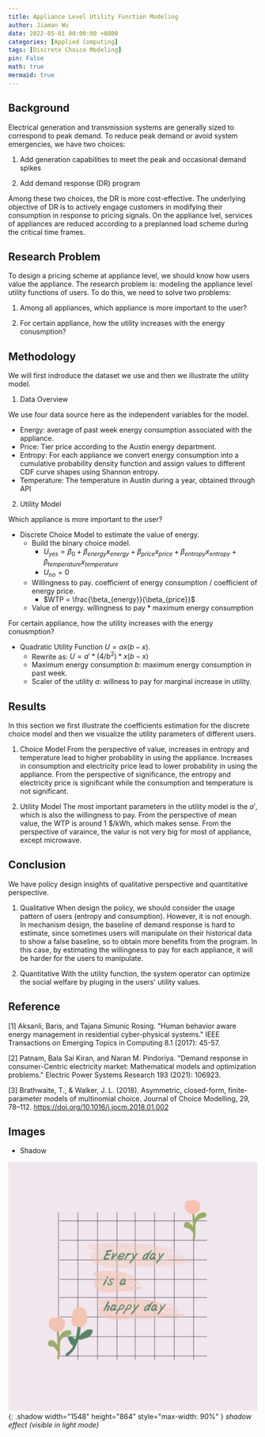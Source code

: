 ```yaml
---
title: Appliance Level Utility Function Modeling
author: Jiaman Wu
date: 2022-05-01 00:00:00 +0800
categories: [Applied Computing]
tags: [Discrete Choice Modeling]
pin: False
math: true
mermaid: true
---
```


## Background

Electrical generation and transmission systems are generally sized to correspond to peak demand. To reduce peak demand or avoid system emergencies, we have two choices:

1. Add generation capabilities to meet the peak and occasional demand spikes

2. Add demand response (DR) program 

Among these two choices, the DR is more cost-effective. The underlying objective of DR is to actively engage customers in modifying their consumption in response to pricing signals. On the appliance lvel, services of appliances are reduced according to a preplanned load scheme during the critical time frames.

## Research Problem
To design a pricing scheme at appliance level, we should know how users value the appliance. The research problem is: modeling the appliance level utility functions of users. To do this, we need to solve two problems:

1. Among all appliances, which appliance is more important to the user?

2. For certain appliance, how the utility increases with the energy conusmption?

## Methodology

We will first indroduce the dataset we use and then we illustrate the utility model.

1. Data Overview

We use four data source here as the independent variables for the model.

- Energy: average of past week energy consumption associated with the appliance.
- Price: Tier price according to the Austin energy department.
- Entropy: For each appliance we convert energy consumption into a cumulative probability density function and assign values to different CDF curve shapes using Shannon entropy. 
- Temperature: The temperature in Austin during a year, obtained through API

2. Utility Model

Which appliance is more important to the user?
- Discrete Choice Model to estimate the value of energy.
    * Build the binary choice model. 
        - $U_{yes} = \beta_{0}+\beta_{energy} x_{energy} + \beta_{price} x_{price} + \beta_{entropy} x_{entropy} + \beta_{temperature} x_{temperature}$
        - $U_{no} = 0$
    * Willingness to pay. coefficient of energy consumption / coefficient of energy price.
        - $WTP = \frac{\beta_{energy}}{\beta_{price}}$
    * Value of energy. willingness to pay * maximum energy consumption  

For certain appliance, how the utility increases with the energy conusmption?
- Quadratic Utility Function $U = ax(b-x)$.
    * Rewrite as: $U = a'* (4/b^{2}) * x(b-x)$
    * Maximum energy consumption $b$: maximum energy consumption in past week.  
    * Scaler of the utility $a$: willness to pay for marginal increase in utility.

## Results

In this section we first illustrate the coefficients estimation for the discrete choice model and then we visualize the utility parameters of different users. 

1. Choice Model
From the perspective of value, increases in entropy and temperature lead to higher probability in using the appliance. Increases in consumption and electricity price lead to lower probability in using the appliance. From the perspective of significance, the entropy and electricity price is significant while the consumption and temperature is not significant.

2. Utility Model
The most important parameters in the utility model is the $a'$, which is also the willingness to pay. From the perspective of mean value, the WTP is around 1 $/kWh, which makes sense. From the perspective of varaince, the valur is not very big for most of appliance, except microwave.

## Conclusion 
We have policy design insights of qualitative perspective and quantitative perspective.

1. Qualitative
When design the policy, we should consider the usage pattern of users (entropy and consumption). However, it is not enough. In mechanism design, the baseline of demand response is hard to estimate, since sometimes users will manipulate on their historical data to show a false baseline, so to obtain more benefits from the program. In this case, by estimating the willingness to pay for each appliance, it will be harder for the users to manipulate. 

2. Quantitative 
With the utility function, the system operator can optimize the social welfare by pluging in the users' utility values.

## Reference
[1] Aksanli, Baris, and Tajana Simunic Rosing. "Human behavior aware energy management in residential cyber-physical systems." IEEE Transactions on Emerging Topics in Computing 8.1 (2017): 45-57.

[2] Patnam, Bala Sai Kiran, and Naran M. Pindoriya. "Demand response in consumer-Centric electricity market: Mathematical models and optimization problems." Electric Power Systems Research 193 (2021): 106923.

[3] Brathwaite, T., & Walker, J. L. (2018). Asymmetric, closed-form, finite-parameter models of multinomial choice. Journal of Choice Modelling, 29, 78–112. https://doi.org/10.1016/j.jocm.2018.01.002


## Images

- Shadow

![Window shadow](/assets/fig/1.jpg){: .shadow width="1548" height="864" style="max-width: 90%" }
_shadow effect (visible in light mode)_

<br>

